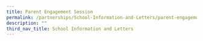 ```yaml
---
title: Parent Engagement Session
permalink: /partnerships/School-Information-and-Letters/parent-engagement-session/
description: ""
third_nav_title: School Information and Letters
---
```

